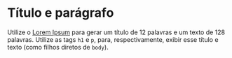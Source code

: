 # Título e parágrafo

Utilize o [Lorem Ipsum](https://www.lipsum.com/) para gerar um título de 12 palavras e um texto de 128 palavras. Utilize as tags `h1` e `p`, para, respectivamente, exibir esse título e texto (como filhos diretos de `body`).
